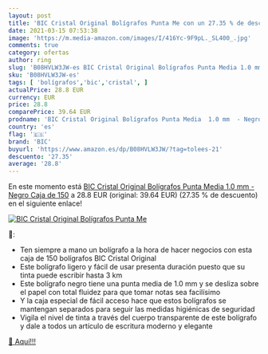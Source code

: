 ```yaml
---
layout: post
title: 'BIC Cristal Original Bolígrafos Punta Me con un 27.35 % de descuento'
date: 2021-03-15 07:53:38
image: 'https://m.media-amazon.com/images/I/416Yc-9F9pL._SL400_.jpg'
comments: true
category: ofertas
author: ring
slug: 'B08HVLW3JW-es BIC Cristal Original Bolígrafos Punta Media 1.0 mm - Negro...'
sku: 'B08HVLW3JW-es'
tags: [ 'bolígrafos','bic','cristal', ]
actualPrice: 28.8 EUR
currency: EUR
price: 28.8
comparePrice: 39.64 EUR
prodname: 'BIC Cristal Original Bolígrafos Punta Media  1.0 mm  - Negro  Caja de 150'
country: 'es'
flag: '🇪🇸'
brand: 'BIC'
buyurl: 'https://www.amazon.es/dp/B08HVLW3JW/?tag=tolees-21'
descuento: '27.35'
average: '28.8'
---
```


En este momento está [BIC Cristal Original Bolígrafos Punta Media  1.0 mm  - Negro  Caja de 150](https://www.amazon.es/dp/B08HVLW3JW/?tag=tolees-21) a 28.8 EUR (original: 39.64 EUR) (27.35 %  de descuento) en el siguiente enlace!

[![BIC Cristal Original Bolígrafos Punta Me](https://m.media-amazon.com/images/I/416Yc-9F9pL._SL400_.jpg)](https://www.amazon.es/dp/B08HVLW3JW/?tag=tolees-21)

🔎:

- Ten siempre a mano un bolígrafo a la hora de hacer negocios con esta caja de 150 bolígrafos BIC Cristal Original
- Este bolígrafo ligero y fácil de usar presenta duración puesto que su tinta puede escribir hasta 3 km
- Este bolígrafo negro tiene una punta media de 1.0 mm y se desliza sobre el papel con total fluidez para que tomar notas sea facilísimo
- Y la caja especial de fácil acceso hace que estos bolígrafos se mantengan separados para seguir las medidas higiénicas de seguridad
- Vigila el nivel de tinta a través del cuerpo transparente de este bolígrafo y dale a todos un artículo de escritura moderno y elegante

[🛒 Aquí!!!](https://www.amazon.es/dp/B08HVLW3JW/?tag=tolees-21)
